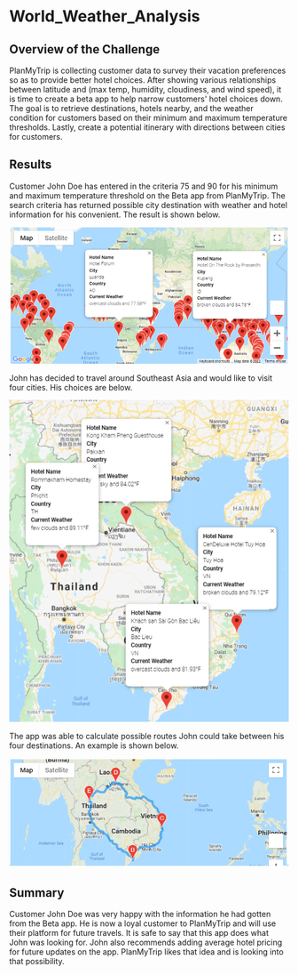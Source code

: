 # World_Weather_Analysis

## Overview of the Challenge
PlanMyTrip is collecting customer data to survey their vacation preferences so as to provide better hotel choices. After showing various relationships between latitude and (max temp, humidity, cloudiness, and wind speed), it is time to create a beta app to help narrow customers' hotel choices down. The goal is to retrieve destinations, hotels nearby, and the weather condition for customers based on their minimum and maximum temperature thresholds. Lastly, create a potential itinerary with directions between cities for customers. 

## Results
Customer John Doe has entered in the criteria 75 and 90 for his minimum and maximum temperature threshold on the Beta app from PlanMyTrip. The search criteria has returned possible city destination with weather and hotel information for his convenient. The result is shown below.

<img src = "Vacation_Search/WeatherPy_vacation_map.png">

John has decided to travel around Southeast Asia and would like to visit four cities. His choices are below.

<img src = "Vacation_Itinerary/WeatherPy_travel_map_markers.png">

The app was able to calculate possible routes John could take between his four destinations. An example is shown below.

<img src = "Vacation_Itinerary/WeatherPy_travel_map.png">

## Summary
Customer John Doe was very happy with the information he had gotten from the Beta app. He is now a loyal customer to PlanMyTrip and will use their platform for future travels. It is safe to say that this app does what John was looking for. John also recommends adding average hotel pricing for future updates on the app. PlanMyTrip likes that idea and is looking into that possibility. 
